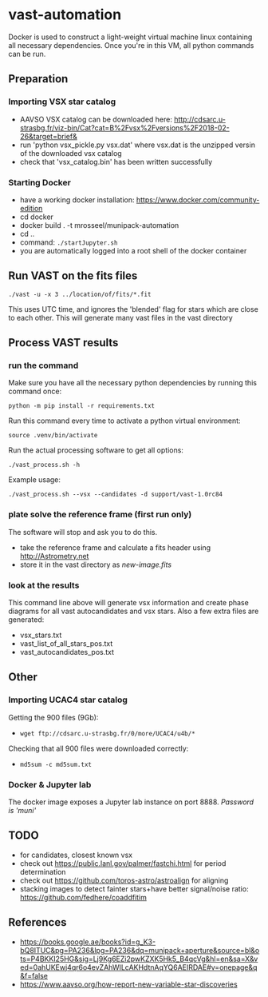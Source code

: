 # vast-automation

Docker is used to construct a light-weight virtual machine linux containing all necessary dependencies.
Once you're in this VM, all python commands can be run.

## Preparation

### Importing VSX star catalog

* AAVSO VSX catalog can be downloaded here: http://cdsarc.u-strasbg.fr/viz-bin/Cat?cat=B%2Fvsx%2Fversions%2F2018-02-26&target=brief&
* run 'python vsx_pickle.py vsx.dat' where vsx.dat is the unzipped versin of the downloaded vsx catalog
* check that 'vsx_catalog.bin' has been written successfully

### Starting Docker

* have a working docker installation: https://www.docker.com/community-edition
* cd docker
* docker build . -t mrosseel/munipack-automation
* cd ..
* command: `./startJupyter.sh`
* you are automatically logged into a root shell of the docker container

## Run VAST on the fits files

`./vast -u -x 3 ../location/of/fits/*.fit`

This uses UTC time, and ignores the 'blended' flag for stars which are close to each other.
This will generate many vast files in the vast directory

## Process VAST results

### run the command

Make sure you have all the necessary python dependencies by running this command once:

`python -m pip install -r requirements.txt`

Run this command every time to activate a python virtual environment:

`source .venv/bin/activate`

Run the actual processing software to get all options:

`./vast_process.sh -h`

Example usage:

`./vast_process.sh --vsx --candidates -d support/vast-1.0rc84`

### plate solve the reference frame (first run only)

The software will stop and ask you to do this.

* take the reference frame and calculate a fits header using http://Astrometry.net
* store it in the vast directory as *new-image.fits*

### look at the results

This command line above will generate vsx information and create phase diagrams for 
all vast autocandidates and vsx stars.
Also a few extra files are generated:

* vsx_stars.txt
* vast_list_of_all_stars_pos.txt
* vast_autocandidates_pos.txt

## Other

### Importing UCAC4 star catalog

Getting the 900 files (9Gb):
- `wget ftp://cdsarc.u-strasbg.fr/0/more/UCAC4/u4b/*`

Checking that all 900 files were downloaded correctly:
- `md5sum -c md5sum.txt`

### Docker & Jupyter lab

The docker image exposes a Jupyter lab instance on port 8888.
_Password is 'muni'_


## TODO

- for candidates, closest known vsx
- check out https://public.lanl.gov/palmer/fastchi.html for period determination
- check out https://github.com/toros-astro/astroalign for aligning
- stacking images to detect fainter stars+have better signal/noise ratio: https://github.com/fedhere/coaddfitim

## References

* https://books.google.ae/books?id=g_K3-bQ8lTUC&pg=PA236&lpg=PA236&dq=munipack+aperture&source=bl&ots=P4BKKI25HG&sig=Lj9Kg6EZi2pwKZXK5Hk5_B4qcVg&hl=en&sa=X&ved=0ahUKEwj4qr6o4evZAhWILcAKHdtnAqYQ6AEIRDAE#v=onepage&q&f=false
* https://www.aavso.org/how-report-new-variable-star-discoveries
